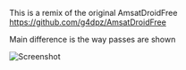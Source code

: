 This is a remix of the original AmsatDroidFree https://github.com/g4dpz/AmsatDroidFree

Main difference is the way passes are shown

![Screenshot](https://github.com/andreiva/AmsatDroidFree-1/screenshot.jpg)